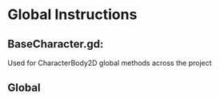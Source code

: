 # Global Instructions

## BaseCharacter.gd:
Used for CharacterBody2D global methods across the project

## Global

